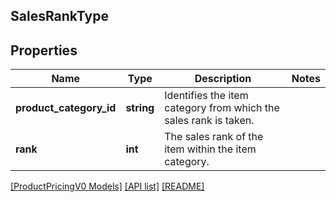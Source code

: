 ## SalesRankType

## Properties

Name | Type | Description | Notes
------------ | ------------- | ------------- | -------------
**product_category_id** | **string** | Identifies the item category from which the sales rank is taken. |
**rank** | **int** | The sales rank of the item within the item category. |

[[ProductPricingV0 Models]](../) [[API list]](../../Api) [[README]](../../../README.md)
